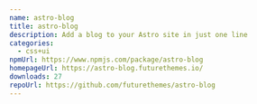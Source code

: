 ```yaml
---
name: astro-blog
title: astro-blog
description: Add a blog to your Astro site in just one line
categories:
  - css+ui
npmUrl: https://www.npmjs.com/package/astro-blog
homepageUrl: https://astro-blog.futurethemes.io/
downloads: 27
repoUrl: https://github.com/futurethemes/astro-blog
---
```

